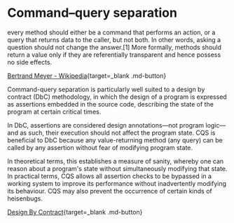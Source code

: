 # Command–query separation

every method should either be a command that performs an action, or a query that returns data to the caller, but not both. In other words, asking a question should not change the answer.[1] More formally, methods should return a value only if they are referentially transparent and hence possess no side effects.

[Bertrand Meyer - Wikipedia](https://en.wikipedia.org/wiki/Bertrand_Meyer){target=_blank .md-button}


Command-query separation is particularly well suited to a design by contract (DbC) methodology, in which the design of a program is expressed as assertions embedded in the source code, describing the state of the program at certain critical times. 

In DbC, assertions are considered design annotations—not program logic—and as such, their execution should not affect the program state. CQS is beneficial to DbC because any value-returning method (any query) can be called by any assertion without fear of modifying program state.

In theoretical terms, this establishes a measure of sanity, whereby one can reason about a program's state without simultaneously modifying that state. In practical terms, CQS allows all assertion checks to be bypassed in a working system to improve its performance without inadvertently modifying its behaviour. CQS may also prevent the occurrence of certain kinds of heisenbugs.

[Design By Contract](https://en.wikipedia.org/wiki/Design_by_contract){target=_blank .md-button}


